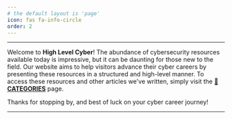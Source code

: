 ```yaml
---
# the default layout is 'page'
icon: fas fa-info-circle
order: 2
---
```


---

Welcome to **High Level Cyber**! The abundance of cybersecurity resources available today is impressive, but it can be daunting for those new to the field. Our website aims to help visitors advance their cyber careers by presenting these resources in a structured and high-level manner. To access these resources and other articles we've written, simply visit the **[📂CATEGORIES](https://www.highlevelcyber.io/categories/)** page. 

Thanks for stopping by, and best of luck on your cyber career journey!

---

